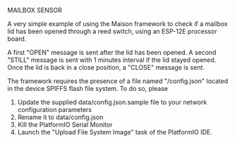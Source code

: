 MAILBOX SENSOR

A very simple example of using the Maison framework to
check if a mailbox lid has been opened through a reed switch, using an ESP-12E 
processor board.

A first "OPEN" message is sent after the lid has been opened.  A second "STILL" message is sent with 1 minutes interval if the lid stayed opened. Once the lid is back in a close position, a "CLOSE" message is sent.

The framework requires the presence of a file named "/config.json" 
located in the device SPIFFS flash file system. To do so, please 

1. Update the supplied data/config.json.sample file to your
   network configuration parameters
2. Rename it to data/config.json
3. Kill the PlatformIO Serial Monitor
4. Launch the "Upload File System Image" task of the PlatformIO IDE.
